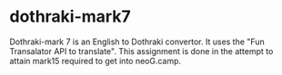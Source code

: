 # dothraki-mark7
Dothraki-mark 7 is an English to Dothraki convertor. It uses the "Fun Transalator API to translate". This assignment is done in the attempt to attain mark15 required to get into neoG.camp.
